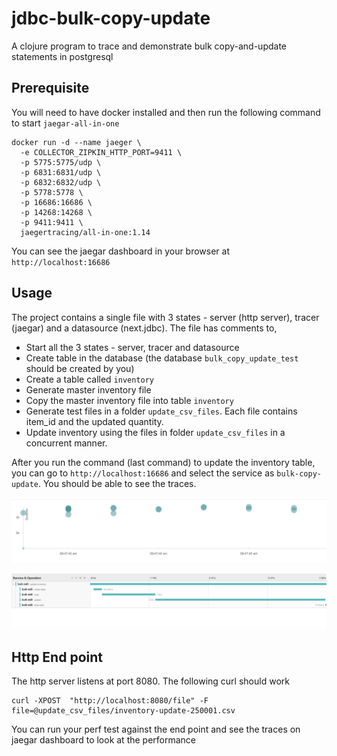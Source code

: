 # jdbc-bulk-copy-update

A clojure program to trace and demonstrate bulk copy-and-update statements in postgresql

## Prerequisite

You will need to have docker installed and then run the following command to start `jaegar-all-in-one`

```
docker run -d --name jaeger \
  -e COLLECTOR_ZIPKIN_HTTP_PORT=9411 \
  -p 5775:5775/udp \
  -p 6831:6831/udp \
  -p 6832:6832/udp \
  -p 5778:5778 \
  -p 16686:16686 \
  -p 14268:14268 \
  -p 9411:9411 \
  jaegertracing/all-in-one:1.14
```

You can see the jaegar dashboard in your browser at `http://localhost:16686`

## Usage

The project contains a single file with 3 states - server (http server), tracer (jaegar) and a datasource (next.jdbc). The file has comments to,
 - Start all the 3 states - server, tracer and datasource
 - Create table in the database (the database `bulk_copy_update_test` should be created by you)
 - Create a table called `inventory`
 - Generate master inventory file
 - Copy the master inventory file into table `inventory`
 - Generate test files in a folder `update_csv_files`. Each file contains item_id and the updated quantity.
 - Update inventory using the files in folder `update_csv_files` in a concurrent manner.

After you run the command (last command) to update the inventory table, you can go to `http://localhost:16686` and select the service as `bulk-copy-update`. You should be able to see the traces.

![All traces](readme_resources/all_traces.png)

![Individual trace](readme_resources/individual_trace.png)

## Http End point

The http server listens at port 8080. The following curl should work
```
curl -XPOST  "http://localhost:8080/file" -F file=@update_csv_files/inventory-update-250001.csv
```

You can run your perf test against the end point and see the traces on jaegar dashboard to look at the performance
